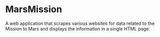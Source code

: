 # MarsMission

A web application that scrapes various websites for data related to the Mission to Mars and displays the information in a single HTML page.
